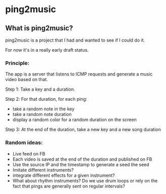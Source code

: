 # ping2music

## What is ping2music?

ping2music is a project that I had and wanted to see if I could do it.

For now it's in a really early draft status.

### Principle:

The app is a server that listens to ICMP requests and generate a music video
based on that.

Step 1: Take a key and a duration.

Step 2: For that duration, for each ping:
 * take a random note in the key
 * take a random note duration
 * display a random color for a random duration on the screen

Step 3: At the end of the duration, take a new key and a new song duration

### Random ideas:

* Live feed on FB
* Each video is saved at the end of the duration and published on FB
* Use the source IP and the timestamp to generate a seed the seed
* Imitate different instruments?
* integrate different effects for a given instrument?
* What about rhythm instruments? Do we use drum loops or rely on the fact that
  pings are generally sent on regular intervals?
